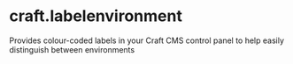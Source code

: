 # craft.labelenvironment
Provides colour-coded labels in your Craft CMS control panel to help easily distinguish between environments
